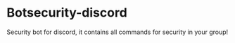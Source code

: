 # Botsecurity-discord
Security bot for discord, it contains all commands for security in your group!
